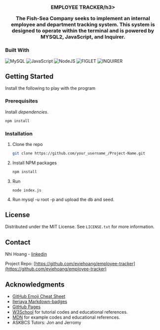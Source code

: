 
<div align="center">
  
  ![]()

  <h3 align="center">EMPLOYEE TRACKER/h3>

  <p align="center">
  The Fish-Sea Company seeks to implement an internal employee and department tracking system. This system is designed to operate within the terminal and is powered by MYSQL2, JavaScript, and Inquirer.
  </p>

</div>


### Built With

![MySQL](https://img.shields.io/badge/mysql-%2300f.svg?style=for-the-badge&logo=mysql&logoColor=white)
![JavaScript](https://img.shields.io/badge/javascript-%23323330.svg?style=for-the-badge&logo=javascript&logoColor=%23F7DF1E)
![NodeJS](https://img.shields.io/badge/node.js-6DA55F?style=for-the-badge&logo=node.js&logoColor=white)
![FIGLET](https://img.shields.io/badge/FIGlet-red?style=for-the-badge)
![INQUIRER](https://img.shields.io/badge/Inquirer-blue?style=for-the-badge)


<!-- GETTING STARTED -->
## Getting Started

Install the following to play with the program

### Prerequisites

Install <i>dependencies</i>.
  ```sh
  npm install
  ```



### Installation
1. Clone the repo
   ```sh
   git clone https://github.com/your_username_/Project-Name.git
   ```
2. Install NPM packages
   ```sh
   npm install
   ```
3. Run
    ```
    node index.js
    ```
4. Run mysql -u root -p and upload the db and seed.


<!-- LICENSE -->
## License

Distributed under the MIT License. See `LICENSE.txt` for more information.

<!-- CONTACT -->
## Contact

Nhi Hoang - [linkedin](https://www.linkedin.com/in/ynhihoang/)

Project Repo: [https://github.com/eviehoang/employee-tracker](https://github.com/eviehoang/employee-tracker)


<!-- ACKNOWLEDGMENTS -->
## Acknowledgments

* [GitHub Emoji Cheat Sheet](https://www.webpagefx.com/tools/emoji-cheat-sheet)
* [Ileriaya Markdown-badges](https://github.com/Ileriayo/markdown-badges)
* [GitHub Pages](https://pages.github.com)
* [W3School](https://w3schools.com/graphics/svg_rect.asp) for tutorial codes and educational references.
* [MDN](https://developer.mozilla.org/en-US/) for example codes and educational references.
* ASKBCS Tutors: Jon and Jerromy
